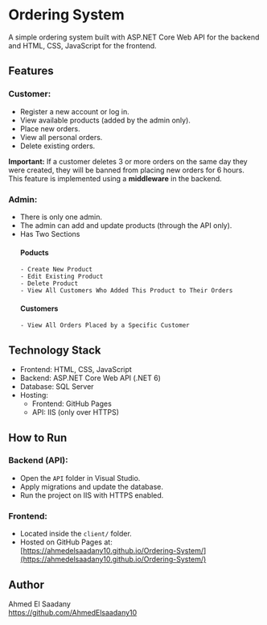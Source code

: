 # Ordering System

A simple ordering system built with ASP.NET Core Web API for the backend and HTML, CSS, JavaScript for the frontend.

## Features

### Customer:
- Register a new account or log in.
- View available products (added by the admin only).
- Place new orders.
- View all personal orders.
- Delete existing orders.

**Important:** If a customer deletes 3 or more orders on the same day they were created, they will be banned from placing new orders for 6 hours.  
This feature is implemented using a **middleware** in the backend.

### Admin:
- There is only one admin.
- The admin can add and update products (through the API only).
- Has Two Sections
    #### Poducts
      - Create New Product
      - Edit Existing Product 
      - Delete Product 
      - View All Customers Who Added This Product to Their Orders

    #### Customers
      - View All Orders Placed by a Specific Customer

## Technology Stack

- Frontend: HTML, CSS, JavaScript
- Backend: ASP.NET Core Web API (.NET 6)
- Database: SQL Server
- Hosting:
  - Frontend: GitHub Pages
  - API: IIS (only over HTTPS)

## How to Run

### Backend (API):
- Open the `API` folder in Visual Studio.
- Apply migrations and update the database.
- Run the project on IIS with HTTPS enabled.

### Frontend:
- Located inside the `client/` folder.
- Hosted on GitHub Pages at:
  [https://ahmedelsaadany10.github.io/Ordering-System/](https://ahmedelsaadany10.github.io/Ordering-System/)

## Author

Ahmed El Saadany  
https://github.com/AhmedElsaadany10


